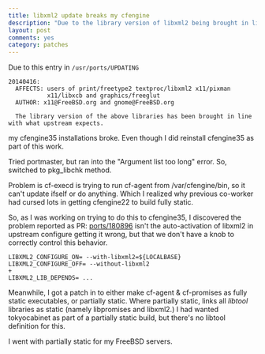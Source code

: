```yaml
---
title: libxml2 update breaks my cfengine
description: "Due to the library version of libxml2 being brought in line with what upstream expects, my cfengine installations broke.  Even though I did reinstall systuils/cfengine35 as part of this work.  Problem is cf-execd is trying to run cf-agent from /var/cfengine/bin, so it can't update itself or do anything."
layout: post
comments: yes
category: patches
---
```


Due to this entry in `/usr/ports/UPDATING`

```
20140416:
  AFFECTS: users of print/freetype2 textproc/libxml2 x11/pixman
           x11/libxcb and graphics/freeglut
  AUTHOR: x11@FreeBSD.org and gnome@FreeBSD.org
                 
  The library version of the above libraries has been brought in line with what upstream expects.
```

my cfengine35 installations broke.  Even though I did reinstall cfengine35 as
part of this work.

Tried portmaster, but ran into the "Argument list too long" error. So, switched
to pkg_libchk method.

Problem is cf-execd is trying to run cf-agent from /var/cfengine/bin, so it
can't update ifself or do anything.  Which I realized why previous co-worker
had cursed lots in getting cfengine22 to build fully static.

So, as I was working on trying to do this to cfengine35, I discovered the
problem reported as PR: [ports/180896][1] isn't the auto-activation of libxml2
in upstream configure getting it wrong, but that we don't have a knob to
correctly control this behavior.

```
LIBXML2_CONFIGURE_ON= --with-libxml2=${LOCALBASE}
LIBXML2_CONFIGURE_OFF= --without-libxml2
+
LIBXML2_LIB_DEPENDS= ...
```

Meanwhile, I got a patch in to either make cf-agent & cf-promises as fully
static executables, or partially static.  Where partially static, links all
*libtool* libraries as static (namely libpromises and libxml2.)  I had wanted
tokyocabinet as part of a partially static build, but there's no libtool
definition for this.

I went with partially static for my FreeBSD servers.

[1]: http://www.freebsd.org/cgi/query-pr.cgi?pr=ports/180896 "sysutils/cfengine35: can't use edit_xml because libxml2 not found"

